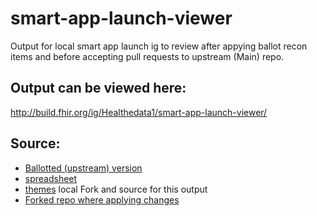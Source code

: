 # smart-app-launch-viewer
Output for local smart app launch ig to review after appying ballot recon items and before accepting pull requests to upstream (Main) repo.

## Output can be viewed here:

http://build.fhir.org/ig/Healthedata1/smart-app-launch-viewer/

## Source:

- [Ballotted (upstream) version](http://www.hl7.org/fhir/smart-app-launch/index.html)
- [spreadsheet](https://docs.google.com/spreadsheets/d/1j-Dp6B3VetJ_dMseTl6F9qu4GIZr5b9HFRB4iURfSLw/edit#gid=569200369)
- [themes](https://docs.google.com/spreadsheets/d/1LgfmqZLcEiprCDXrHCG9NyT4rG0wulN0gnwtd4wK1u8/edit#gid=0) local Fork and source for this output
- [Forked repo where applying changes](https://github.com/Healthedata1/smart-app-launch-brver)
